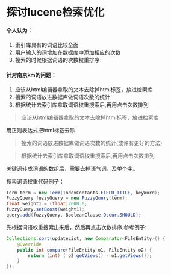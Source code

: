 # 探讨lucene检索优化

#### 个人认为：

1. 索引库具有的词语比较全面
2. 用户输入的词增加在数据库中添加相应的次数
3. 搜索的时候根据词语的次数权重排序



#### 针对南京km的问题：

1. 应该从html编辑器拿取的文本去除掉html标签，放进检索库
2. 搜索的词语放进数据库做词语次数的统计
3. 根据统计去索引库拿取词语权重搜索后,再用点击次数排列



> 应该从html编辑器拿取的文本去除掉html标签，放进检索库

用正则表达式把html标签去除



> 搜索的词语放进数据库做词语次数的统计(或许有更好的方法)



> 根据统计去索引库拿取词语权重搜索后,再用点击次数排列

关键词转成词语的数组后，需要去掉语气词，及单个字。

搜索词语权重代码例子：

```java
Term term = new Term(IndexContants.FIELD_TITLE, keyWord);
FuzzyQuery fuzzyQuery = new FuzzyQuery(term);
float weight1 = (float)2000.0;
fuzzyQuery.setBoost(weight1);
query.add(fuzzyQuery, BooleanClause.Occur.SHOULD);
```

先根据词语权重搜索出来后，然后再点击次数排序,参考例子:

```java
Collections.sort(updateList, new Comparator<FileEntity>() {
    @Override
    public int compare(FileEntity o1, FileEntity o2) {
    	return (int) ( o2.getViews() - o1.getViews());
    }
});
```



